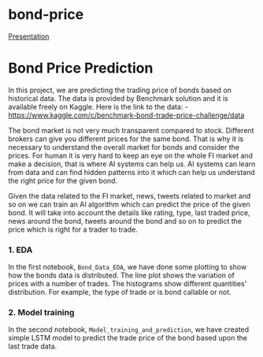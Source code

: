 # bond-price

[Presentation](https://docs.google.com/presentation/d/1dY-H9sCrjDUCAt_IEq_cEXtWSVEHhqBQI-YBALwyluI/mobilepresent?slide=id.g122d37a8aeb_0_100)


# Bond Price Prediction 

In this project, we are predicting the trading price of bonds based on historical data. The data is provided by Benchmark solution and it is available freely on Kaggle. Here is the link to the data: - https://www.kaggle.com/c/benchmark-bond-trade-price-challenge/data

The bond market is not very much transparent compared to stock. Different brokers can give you different prices for the same bond. That is why it is necessary to understand the overall market for bonds and consider the prices. For human it is very hard to keep an eye on the whole FI market and make a decision, that is where AI systems can help us. AI systems can learn from data and can find hidden patterns into it which can help us understand the right price for the given bond. 

Given the data related to the FI market, news, tweets related to market and so on we can train an AI algorithm which can predict the price of the given bond. It will take into account the details like rating, type, last traded price, news around the bond, tweets around the bond and so on to predict the price which is right for a trader to trade. 

### 1. EDA
In the first notebook, `Bond_Data_EDA`, we have done some plotting to show how the bonds data is distributed. 
The line plot shows the variation of prices with a number of trades. 
The histograms show different quantities’ distribution. For example, the type of trade or is bond callable or not. 

### 2. Model training
In the second notebook, `Model_training_and_prediction`, we have created simple LSTM model to predict the trade price of the bond based upon the last trade data.
